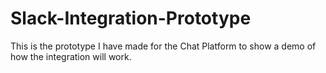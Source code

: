 # Slack-Integration-Prototype

This is the prototype I have made for the Chat Platform to show a demo of how the integration will work.
